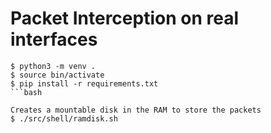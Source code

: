 # Packet Interception on real interfaces

```
$ python3 -m venv .
$ source bin/activate
$ pip install -r requirements.txt 
```bash

Creates a mountable disk in the RAM to store the packets
$ ./src/shell/ramdisk.sh